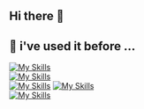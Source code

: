 ## Hi there 👋

<!--
**yukari-tawara/yukari-tawara** is a ✨ _special_ ✨ repository because its `README.md` (this file) appears on your GitHub profile.

Here are some ideas to get you started:

- 🔭 I’m currently working on ...
- 🌱 I’m currently learning ...
- 👯 I’m looking to collaborate on ...
- 🤔 I’m looking for help with ...
- 💬 Ask me about ...
- 📫 How to reach me: ...
- 😄 Pronouns: ...
- ⚡ Fun fact: ...
-->
## 🌱 i've used it before ...
[![My Skills](https://skillicons.dev/icons?i=cs,php,ts,js)](https://skillicons.dev)
<br />
[![My Skills](https://skillicons.dev/icons?i=angular,jquery,react,nextjs,materialui,html,bootstrap,css,sass)](https://skillicons.dev)
<br />
[![My Skills](https://skillicons.dev/icons?i=nodejs,laravel,dotnet)](https://skillicons.dev)
[![My Skills](https://skillicons.dev/icons?i=mysql,mongodb,supabase)](https://skillicons.dev)
<br />
[![My Skills](https://skillicons.dev/icons?i=git,github,gitlab,figma,xd)](https://skillicons.dev)
